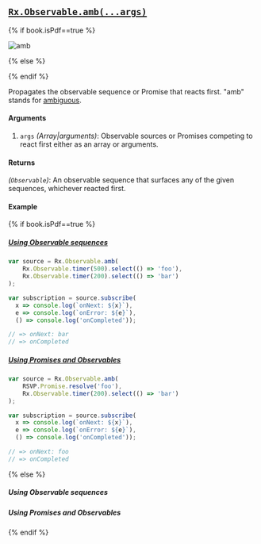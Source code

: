 ## [`Rx.Observable.amb(...args)`](https://github.com/Reactive-Extensions/RxJS/blob/master/src/core/linq/observable/amb.js) 

{% if book.isPdf==true %}

![amb](http://reactivex.io/documentation/operators/images/amb.png)

{% else %}

<rx-marbles key="amb"></rx-marbles>

{% endif %}

Propagates the observable sequence or Promise that reacts first. "amb" stands for [ambiguous](http://blogs.msdn.com/b/jeffva/archive/2009/11/18/amb-materialize-and-dematerialize.aspx).

#### Arguments
1. `args` *(Array|arguments)*: Observable sources or Promises competing to react first either as an array or arguments.

#### Returns
*(`Observable`)*: An observable sequence that surfaces any of the given sequences, whichever reacted first.

#### Example

{% if book.isPdf==true %}

##### [Using Observable sequences](http://jsbin.com/vanaci/3/edit?js,console)

```js
var source = Rx.Observable.amb(
    Rx.Observable.timer(500).select(() => 'foo'),
    Rx.Observable.timer(200).select(() => 'bar')
);

var subscription = source.subscribe(
  x => console.log(`onNext: ${x}`),
  e => console.log(`onError: ${e}`),
  () => console.log('onCompleted'));

// => onNext: bar
// => onCompleted 
```

##### [Using Promises and Observables](http://jsbin.com/bukag/2/edit?js,console)

```js
var source = Rx.Observable.amb(
    RSVP.Promise.resolve('foo'),
    Rx.Observable.timer(200).select(() => 'bar')
);

var subscription = source.subscribe(
  x => console.log(`onNext: ${x}`),
  e => console.log(`onError: ${e}`),
  () => console.log('onCompleted'));

// => onNext: foo
// => onCompleted
```

{% else %}

##### Using Observable sequences
[](http://jsbin.com/vanaci/3/embed?js,console)

##### Using Promises and Observables
[](http://jsbin.com/bukag/2/embed?js,console)

{% endif %}
